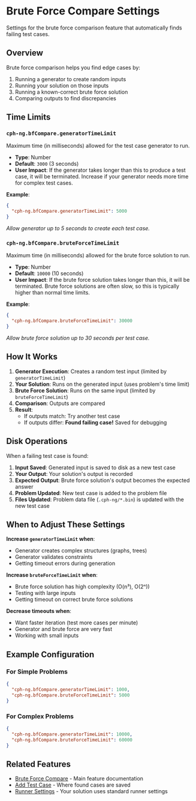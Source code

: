 # Brute Force Compare Settings

Settings for the brute force comparison feature that automatically finds failing test cases.

## Overview

Brute force comparison helps you find edge cases by:
1. Running a generator to create random inputs
2. Running your solution on those inputs
3. Running a known-correct brute force solution
4. Comparing outputs to find discrepancies

## Time Limits

### `cph-ng.bfCompare.generatorTimeLimit`

Maximum time (in milliseconds) allowed for the test case generator to run.

- **Type**: Number
- **Default**: `3000` (3 seconds)
- **User Impact**: If the generator takes longer than this to produce a test case, it will be terminated. Increase if your generator needs more time for complex test cases.

**Example**:
```json
{
  "cph-ng.bfCompare.generatorTimeLimit": 5000
}
```

*Allow generator up to 5 seconds to create each test case.*

### `cph-ng.bfCompare.bruteForceTimeLimit`

Maximum time (in milliseconds) allowed for the brute force solution to run.

- **Type**: Number
- **Default**: `10000` (10 seconds)
- **User Impact**: If the brute force solution takes longer than this, it will be terminated. Brute force solutions are often slow, so this is typically higher than normal time limits.

**Example**:
```json
{
  "cph-ng.bfCompare.bruteForceTimeLimit": 30000
}
```

*Allow brute force solution up to 30 seconds per test case.*

## How It Works

1. **Generator Execution**: Creates a random test input (limited by `generatorTimeLimit`)
2. **Your Solution**: Runs on the generated input (uses problem's time limit)
3. **Brute Force Solution**: Runs on the same input (limited by `bruteForceTimeLimit`)
4. **Comparison**: Outputs are compared
5. **Result**:
   - If outputs match: Try another test case
   - If outputs differ: **Found failing case!** Saved for debugging

## Disk Operations

When a failing test case is found:

1. **Input Saved**: Generated input is saved to disk as a new test case
2. **Your Output**: Your solution's output is recorded
3. **Expected Output**: Brute force solution's output becomes the expected answer
4. **Problem Updated**: New test case is added to the problem file
5. **Files Updated**: Problem data file (`.cph-ng/*.bin`) is updated with the new test case

## When to Adjust These Settings

**Increase `generatorTimeLimit` when**:
- Generator creates complex structures (graphs, trees)
- Generator validates constraints
- Getting timeout errors during generation

**Increase `bruteForceTimeLimit` when**:
- Brute force solution has high complexity (O(n³), O(2ⁿ))
- Testing with large inputs
- Getting timeout on correct brute force solutions

**Decrease timeouts when**:
- Want faster iteration (test more cases per minute)
- Generator and brute force are very fast
- Working with small inputs

## Example Configuration

### For Simple Problems
```json
{
  "cph-ng.bfCompare.generatorTimeLimit": 1000,
  "cph-ng.bfCompare.bruteForceTimeLimit": 5000
}
```

### For Complex Problems
```json
{
  "cph-ng.bfCompare.generatorTimeLimit": 10000,
  "cph-ng.bfCompare.bruteForceTimeLimit": 60000
}
```

## Related Features

- [Brute Force Compare](../features/brute-force-compare.md) - Main feature documentation
- [Add Test Case](../features/add-test-case.md) - Where found cases are saved
- [Runner Settings](runner.md) - Your solution uses standard runner settings
